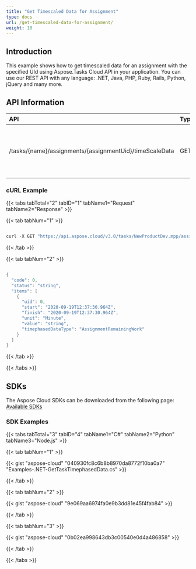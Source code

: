 ```yaml
---
title: "Get Timescaled Data for Assignment"
type: docs
url: /get-timescaled-data-for-assignment/
weight: 10
---
```


## **Introduction**
This example shows how to get timescaled data for an assignment with the specified UId using Aspose.Tasks Cloud API in your application. You can use our REST API with any language: .NET, Java, PHP, Ruby, Rails, Python, jQuery and many more.
## **API Information**

|**API**|**Type**|**Description**|**Resource Link**|
| :- | :- | :- | :- |
|/tasks/{name}/assignments/{assignmentUid}/timeScaleData|GET|Get timescaled data for an assignment with the specified Uid|[GetAssignmentTimephasedData](https://apireference.aspose.cloud/tasks/#/TasksAssignments/GetAssignmentTimephasedData)|
### **cURL Example**
{{< tabs tabTotal="2" tabID="1" tabName1="Request" tabName2="Response" >}}

{{< tab tabNum="1" >}}

```java

curl -X GET "https://api.aspose.cloud/v3.0/tasks/NewProductDev.mpp/assignments/27/timeScaleData?type=TaskWork" -H "accept: application/json" -H "x-aspose-client: Containerize.Swagger"

```

{{< /tab >}}

{{< tab tabNum="2" >}}

```java

{
  "code": 0,
  "status": "string",
  "items": [
    {
      "uid": 0,
      "start": "2020-09-19T12:37:30.964Z",
      "finish": "2020-09-19T12:37:30.964Z",
      "unit": "Minute",
      "value": "string",
      "timephasedDataType": "AssignmentRemainingWork"
    }
  ]
}

```

{{< /tab >}}

{{< /tabs >}}
## **SDKs**
The Aspose Cloud SDKs can be downloaded from the following page: [Available SDKs](/available-sdks/)
### **SDK Examples**
{{< tabs tabTotal="3" tabID="4" tabName1="C#" tabName2="Python" tabName3="Node.js" >}}

{{< tab tabNum="1" >}}

{{< gist "aspose-cloud" "040930fc8c6b8b8970da8772f10ba0a7" "Examples-.NET-GetTaskTimephasedData.cs" >}}

{{< /tab >}}

{{< tab tabNum="2" >}}

{{< gist "aspose-cloud" "9e069aa6974fa0e9b3dd81e45f4fab84" >}}

{{< /tab >}}

{{< tab tabNum="3" >}}

{{< gist "aspose-cloud" "0b02ea998643db3c00540e0d4a486858" >}}

{{< /tab >}}

{{< /tabs >}}
